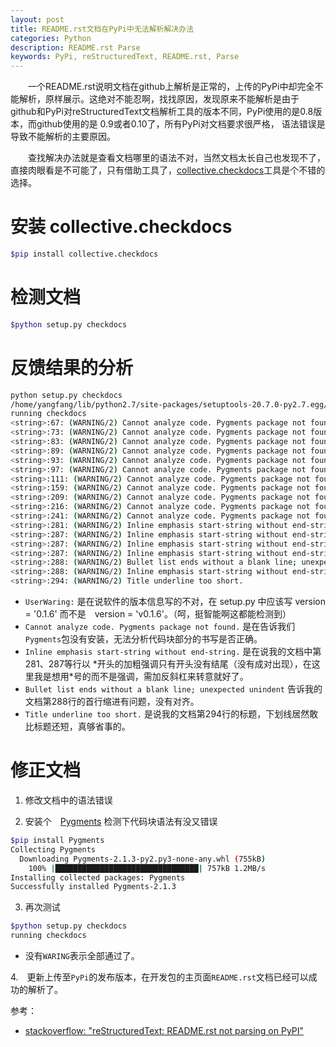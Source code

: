 ```yaml
---
layout: post
title: README.rst文档在PyPi中无法解析解决办法
categories: Python
description: README.rst Parse
keywords: PyPi, reStructuredText, README.rst, Parse
---
```


　　一个README.rst说明文档在github上解析是正常的，上传的PyPi中却完全不能解析，原样展示。这绝对不能忍啊，找找原因，发现原来不能解析是由于
github和PyPi对reStructuredText文档解析工具的版本不同，PyPi使用的是0.8版本，而github使用的是 0.9或者0.10了，所有PyPi对文档要求很严格，
语法错误是导致不能解析的主要原因。

　　查找解决办法就是查看文档哪里的语法不对，当然文档太长自己也发现不了，直接肉眼看是不可能了，只有借助工具了，[collective.checkdocs](https://github.com/collective/collective.checkdocs)工具是个不错的选择。


# 安装 collective.checkdocs

```bash
$pip install collective.checkdocs

```

# 检测文档

```bash
$python setup.py checkdocs
```

# 反馈结果的分析

```bash
python setup.py checkdocs
/home/yangfang/lib/python2.7/site-packages/setuptools-20.7.0-py2.7.egg/setuptools/dist.py:285: UserWarning: Normalizing 'v0.1.6' to '0.1.6'
running checkdocs
<string>:67: (WARNING/2) Cannot analyze code. Pygments package not found.
<string>:73: (WARNING/2) Cannot analyze code. Pygments package not found.
<string>:83: (WARNING/2) Cannot analyze code. Pygments package not found.
<string>:89: (WARNING/2) Cannot analyze code. Pygments package not found.
<string>:93: (WARNING/2) Cannot analyze code. Pygments package not found.
<string>:97: (WARNING/2) Cannot analyze code. Pygments package not found.
<string>:111: (WARNING/2) Cannot analyze code. Pygments package not found.
<string>:159: (WARNING/2) Cannot analyze code. Pygments package not found.
<string>:209: (WARNING/2) Cannot analyze code. Pygments package not found.
<string>:216: (WARNING/2) Cannot analyze code. Pygments package not found.
<string>:241: (WARNING/2) Cannot analyze code. Pygments package not found.
<string>:281: (WARNING/2) Inline emphasis start-string without end-string.
<string>:287: (WARNING/2) Inline emphasis start-string without end-string.
<string>:287: (WARNING/2) Inline emphasis start-string without end-string.
<string>:287: (WARNING/2) Inline emphasis start-string without end-string.
<string>:288: (WARNING/2) Bullet list ends without a blank line; unexpected unindent.
<string>:288: (WARNING/2) Inline emphasis start-string without end-string.
<string>:294: (WARNING/2) Title underline too short.

```

* `UserWaring:` 是在说软件的版本信息写的不对，在 setup.py 中应该写 version = '0.1.6' 而不是　version = 'v0.1.6'。（呵，挺智能啊这都能检测到）
* `Cannot analyze code. Pygments package not found.` 是在告诉我们 `Pygments`包没有安装，无法分析代码块部分的书写是否正确。
* `Inline emphasis start-string without end-string.` 是在说我的文档中第281、287等行以 \*开头的加粗强调只有开头没有结尾（没有成对出现），在这里我是想用\*号的而不是强调，需加反斜杠来转意就好了。
* `Bullet list ends without a blank line; unexpected unindent` 告诉我的文档第288行的首行缩进有问题，没有对齐。
* `Title underline too short.` 是说我的文档第294行的标题，下划线居然敢比标题还短，真够省事的。

# 修正文档

1. 修改文档中的语法错误

2. 安装个　[Pygments](https://pypi.python.org/pypi/Pygments) 检测下代码块语法有没又错误

```bash
$pip install Pygments
Collecting Pygments
  Downloading Pygments-2.1.3-py2.py3-none-any.whl (755kB)
    100% |████████████████████████████████| 757kB 1.2MB/s
Installing collected packages: Pygments
Successfully installed Pygments-2.1.3
```

3. 再次测试

```bash
$python setup.py checkdocs
running checkdocs
```
* 没有`WARING`表示全部通过了。

4.　更新上传至`PyPi`的发布版本，在开发包的主页面`README.rst`文档已经可以成功的解析了。


参考：

* [stackoverflow: "reStructuredText: README.rst not parsing on PyPI" ](http://stackoverflow.com/questions/17401132/restructuredtext-readme-rst-not-parsing-on-pypi)
